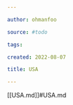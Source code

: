 ```yaml
---

author: ohmanfoo

source: #todo

tags: 

created: 2022-08-07

title: USA

---
```

[[USA.md]]#USA.md